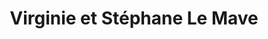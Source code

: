 ---
title: "Virginie et Stéphane Le Mave"
url: /quiberon/virginie-et-stephane-le-mave/
shop: boucherie
---